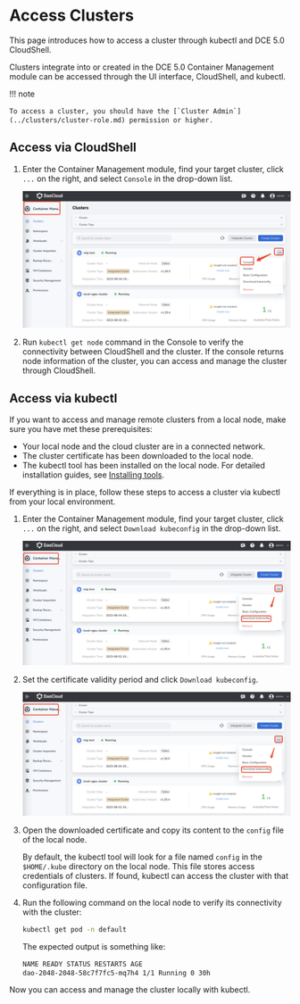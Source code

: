 # Access Clusters

This page introduces how to access a cluster through kubectl and DCE 5.0 CloudShell.

Clusters integrate into or created in the DCE 5.0 Container Management module can be accessed through the UI interface, CloudShell, and kubectl.

!!! note

    To access a cluster, you should have the [`Cluster Admin`](../clusters/cluster-role.md) permission or higher.

## Access via CloudShell

1. Enter the Container Management module, find your target cluster, click `...` on the right, and select `Console` in the drop-down list.

    ![screen](../../images/cluster-access01.png)

2. Run `kubectl get node` command in the Console to verify the connectivity between CloudShell and the cluster. If the console returns node information of the cluster, you can access and manage the cluster through CloudShell.

    <!--![screen](../../images/cluster-access01.png)-->

## Access via kubectl

If you want to access and manage remote clusters from a local node, make sure you have met these prerequisites:

- Your local node and the cloud cluster are in a connected network.
- The cluster certificate has been downloaded to the local node.
- The kubectl tool has been installed on the local node. For detailed installation guides, see [Installing tools](https://kubernetes.io/docs/tasks/tools/).

If everything is in place, follow these steps to access a cluster via kubectl from your local environment.

1. Enter the Container Management module, find your target cluster, click `...` on the right, and select `Download kubeconfig` in the drop-down list.

    ![screen](../../images/cluster-access02.png)

2. Set the certificate validity period and click `Download kubeconfig`.

    ![screen](../../images/cluster-access02.png)

3. Open the downloaded certificate and copy its content to the `config` file of the local node.

    By default, the kubectl tool will look for a file named `config` in the `$HOME/.kube` directory on the local node. This file stores access credentials of clusters. If found, kubectl can access the cluster with that configuration file.

4. Run the following command on the local node to verify its connectivity with the cluster:

    ```sh
    kubectl get pod -n default
    ```

    The expected output is something like:

    ```none
    NAME READY STATUS RESTARTS AGE
    dao-2048-2048-58c7f7fc5-mq7h4 1/1 Running 0 30h
    ```

Now you can access and manage the cluster locally with kubectl.
